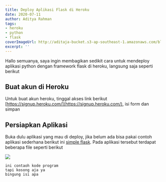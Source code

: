 ```yaml
---
title: Deploy Aplikasi Flask di Heroku
date: 2020-07-11
author: Aditya Rahman
tags:
- heroku
- python
- flask
coverImageUrl: http://aditaja-bucket.s3-ap-southeast-1.amazonaws.com/blog-media/20200717-wp2308418.jpg
excerpt: ''
---
```

Hallo semuanya, saya ingin membagikan sedikit cara untuk mendeploy aplikasi python dengan framework flask di heroku, langsung saja seperti berikut

## Buat akun di Heroku

Untuk buat akun heroku, tinggal akses link berikut [https://signup.heroku.com/](https://signup.heroku.com/), isi form dan simpan

## Persiapkan Aplikasi

Buka dulu aplikasi yang mau di deploy, jika belum ada bisa pakai contoh aplikasi sederhana berikut ini [simple flask](https://github.com/kudaliar032/simple-flask/tree/master). Pada aplikasi tersebut terdapat beberapa file seperti berikut

![](https://i.imgur.com/INgVNme.png)

    ini contaoh kode program
    tapi kosong aja ya
    bingung isi apa